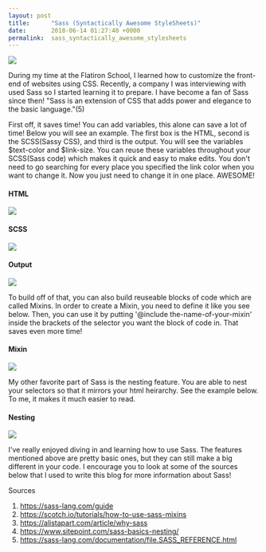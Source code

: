 ```yaml
---
layout: post
title:      "Sass (Syntactically Awesome StyleSheets)"
date:       2018-06-14 01:27:40 +0000
permalink:  sass_syntactically_awesome_stylesheets
---
```


![](https://i.imgur.com/FWbbkY2.png)

During my time at the Flatiron School, I learned how to customize the front-end of websites using CSS. Recently, a company I was interviewing with used Sass so I started learning it to prepare. I have become a fan of Sass since then! "Sass is an extension of CSS that adds power and elegance to the basic language."(5)

First off, it saves time! You can add variables, this alone can save a lot of time! Below you will see an example. The first box is the HTML, second is the SCSS(Sassy CSS), and third is the output. You will see the variables $text-color and $link-size. You can reuse these variables throughout your SCSS(Sass code) which makes it quick and easy to make edits. You don't need to go searching for every place you specified the link color when you want to change it. Now you just need to change it in one place. AWESOME! 

#### HTML
![](https://i.imgur.com/n52l7Lo.png)

#### SCSS
![](https://i.imgur.com/gfZsftH.png)

#### Output
![](https://i.imgur.com/F8gE3oj.png)

To build off of that, you can also build reuseable blocks of code which are called Mixins.  In order to create a Mixin, you need to define it like you see below. Then, you can use it by putting '@include the-name-of-your-mixin' inside the brackets of the selector you want the block of code in. That saves even more time!

#### Mixin
![](https://i.imgur.com/VozlpOo.png)

My other favorite part of Sass is the nesting feature.  You are able to nest your selectors so that it mirrors your html heirarchy. See the example below. To me, it makes it much easier to read.

#### Nesting
![](https://i.imgur.com/7BkStdf.png)

I've really enjoyed diving in and learning how to use Sass. The features mentioned above are pretty basic ones, but they can still make a big different in your code. I encourage you to look at some of the sources below that I used to write this blog for more information about Sass!


Sources
1. https://sass-lang.com/guide
2. https://scotch.io/tutorials/how-to-use-sass-mixins
3. https://alistapart.com/article/why-sass
4. https://www.sitepoint.com/sass-basics-nesting/
5. https://sass-lang.com/documentation/file.SASS_REFERENCE.html

